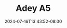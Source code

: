 --- 
title: "Adey A5"
description: "streaming  video bokep Adey A5 tiktok   baru"
date: 2024-07-16T13:43:52-08:00
file_code: "a6ymxvokciwe"
draft: false
cover: "n5grm3yo0ih0rds4.jpg"
tags: ["Adey", "bokep-indo", "bokep-viral", "bokep-ig"]
length: 41
fld_id: "1482872"
foldername: "Adey"
categories: ["Adey"]
views: 0
---